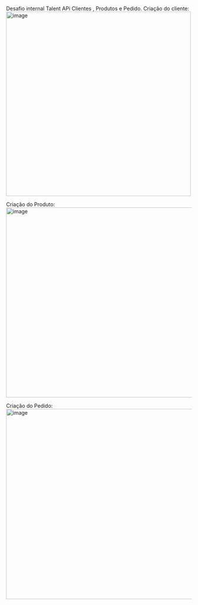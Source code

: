 Desafio internal Talent 
APi Clientes , Produtos e Pedido.
Criação do cliente:
<img width="501" alt="image" src="https://github.com/adolfobjj/internalTalent/assets/47535842/f184112c-7d71-4082-9efc-9bfdad569787">

Criação do Produto:
<img width="516" alt="image" src="https://github.com/adolfobjj/internalTalent/assets/47535842/771c59e1-db91-44ed-a2a0-7f8c61f4d244">

Criação do Pedido:
<img width="517" alt="image" src="https://github.com/adolfobjj/internalTalent/assets/47535842/ed6030c1-eb2f-444c-a107-0b70f39d8b18">


